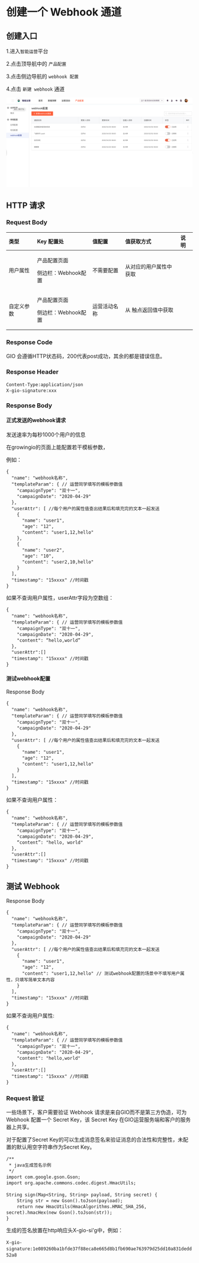 # 创建一个 Webhook 通道

## 创建入口 

1.进入`智能运营`平台 

2.点击顶导航中的 `产品配置` 

3.点击侧边导航的 `webhook 配置` 

4.点击 `新建 webhook` 通道

![](../../.gitbook/assets/w1.png)

## HTTP 请求

### Request Body

<table>
  <thead>
    <tr>
      <th style="text-align:left"><b>&#x7C7B;&#x578B;</b>
      </th>
      <th style="text-align:left"><b>Key &#x914D;&#x7F6E;&#x5904;</b>
      </th>
      <th style="text-align:left"><b>&#x503C;&#x914D;&#x7F6E;</b>
      </th>
      <th style="text-align:left"><b>&#x503C;&#x83B7;&#x53D6;&#x65B9;&#x5F0F;</b>
      </th>
      <th style="text-align:left"><b>&#x8BF4;&#x660E;</b>
      </th>
    </tr>
  </thead>
  <tbody>
    <tr>
      <td style="text-align:left">&#x7528;&#x6237;&#x5C5E;&#x6027;</td>
      <td style="text-align:left">
        <p>&#x4EA7;&#x54C1;&#x914D;&#x7F6E;&#x9875;&#x9762;</p>
        <p>&#x4FA7;&#x8FB9;&#x680F;&#xFF1A;Webhook&#x914D;&#x7F6E;</p>
      </td>
      <td style="text-align:left">&#x4E0D;&#x9700;&#x8981;&#x914D;&#x7F6E;</td>
      <td style="text-align:left">&#x4ECE;&#x5BF9;&#x5E94;&#x7684;&#x7528;&#x6237;&#x5C5E;&#x6027;&#x4E2D;&#x83B7;&#x53D6;</td>
      <td
      style="text-align:left"></td>
    </tr>
    <tr>
      <td style="text-align:left">&#x81EA;&#x5B9A;&#x4E49;&#x53C2;&#x6570;</td>
      <td style="text-align:left">
        <p>&#x4EA7;&#x54C1;&#x914D;&#x7F6E;&#x9875;&#x9762;</p>
        <p>&#x4FA7;&#x8FB9;&#x680F;&#xFF1A;Webhook&#x914D;&#x7F6E;</p>
      </td>
      <td style="text-align:left">&#x8FD0;&#x8425;&#x6D3B;&#x52A8;&#x540D;&#x79F0;</td>
      <td style="text-align:left">&#x4ECE; &#x89E6;&#x70B9;&#x8FD4;&#x56DE;&#x503C;&#x4E2D;&#x83B7;&#x53D6;</td>
      <td
      style="text-align:left"></td>
    </tr>
  </tbody>
</table>

### Response Code

GIO 会遵循HTTP状态码，200代表post成功，其余的都是错误信息。

### Response Header

```text
Content-Type:application/json
X-gio-signature:xxx
```



### Response Body

#### 正式发送的webhook请求

发送速率为每秒1000个用户的信息

在growingio的页面上能配置若干模板参数，

例如：

```text
{
  "name": "webhook名称",
  "templateParam": { // 运营同学填写的模板参数值
    "campaignType": "双十一",
    "campaignDate": "2020-04-29"
  },
  "userAttr": [ //每个用户的属性值查出结果后和填充完的文本一起发送
    {
      "name": "user1",
      "age": "12",
      "content": "user1,12,hello"
    },
    {
      "name": "user2",
      "age": "10",
      "content": "user2,10,hello"
    }
  ],
  "timestamp": "15xxxx" //时间戳
}
```

如果不查询用户属性，userAttr字段为空数组：

```text
{
  "name": "webhook名称",
  "templateParam": { // 运营同学填写的模板参数值
    "campaignType": "双十一",
    "campaignDate": "2020-04-29",
    "content": “hello,world”
  },
  "userAttr":[]
  "timestamp": "15xxxx" //时间戳
}
```

#### 测试webhook配置

Response Body

```text
{
  "name": "webhook名称",
  "templateParam": { // 运营同学填写的模板参数值
    "campaignType": "双十一",
    "campaignDate": "2020-04-29"
  },
  "userAttr": [ //每个用户的属性值查出结果后和填充完的文本一起发送
    {
      "name": "user1",
      "age": "12",
      "content": "user1,12,hello"
    }
  ],
  "timestamp": "15xxxx" //时间戳
}
```

如果不查询用户属性：

```text
{
  "name": "webhook名称",
  "templateParam": { // 运营同学填写的模板参数值
    "campaignType": "双十一",
    "campaignDate": "2020-04-29",
    “content”: "hello, world"
  },
  "userAttr":[]
  "timestamp": "15xxxx" //时间戳
}
```

## 测试 Webhook

Response Body

```text
{
  "name": "webhook名称",
  "templateParam": { // 运营同学填写的模板参数值
    "campaignType": "双十一",
    "campaignDate": "2020-04-29"
  },
  "userAttr": [ //每个用户的属性值查出结果后和填充完的文本一起发送
    {
      "name": "user1",
      "age": "12",
      "content": "user1,12,hello" // 测试webhook配置的场景中不填写用户属性，只填写简单文本内容
    }
  ],
  "timestamp": "15xxxx" //时间戳
}
```

如果不查询用户属性:

```text
{
  "name": "webhook名称",
  "templateParam": { // 运营同学填写的模板参数值
    "campaignType": "双十一",
    "campaignDate": "2020-04-29",
    "content": "hello,world"
  },
  "userAttr":[]
  "timestamp": "15xxxx" //时间戳
}
```

### Request 验证

一些场景下，客户需要验证 Webhook 请求是来自GIO而不是第三方伪造，可为 Webhook 配置一个 Secret Key，该 Secret Key 在GIO运营服务端和客户的服务器上共享。

对于配置了Secret Key的可以生成消息签名来验证消息的合法性和完整性，未配置的默认用空字符串作为Secret Key。

```text
/**
 * java生成签名示例
 */
import com.google.gson.Gson;
import org.apache.commons.codec.digest.HmacUtils;

String sign(Map<String, String> payload, String secret) {
    String str = new Gson().toJson(payload);
    return new HmacUtils(HmacAlgorithms.HMAC_SHA_256, secret).hmacHex(new Gson().toJson(str));
}
```

生成的签名放置在http响应头X-gio-si'g中，例如：

`X-gio-signature:1e089260ba1bfde37f88eca8e665d8b1fb690ae763979d25dd10a831dedd52a8`









